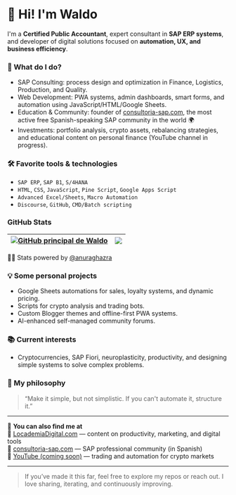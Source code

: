 # 👋 Hi! I'm Waldo

I'm a **Certified Public Accountant**, expert consultant in **SAP ERP systems**, and developer of digital solutions focused on **automation, UX, and business efficiency**.

### 🚀 What do I do?
- SAP Consulting: process design and optimization in Finance, Logistics, Production, and Quality.
- Web Development: PWA systems, admin dashboards, smart forms, and automation using JavaScript/HTML/Google Sheets.
- Education & Community: founder of [consultoria-sap.com](https://www.consultoria-sap.com), the most active free Spanish-speaking SAP community in the world 🌍
- Investments: portfolio analysis, crypto assets, rebalancing strategies, and educational content on personal finance (YouTube channel in progress).

### 🛠️ Favorite tools & technologies
- `SAP ERP`, `SAP B1`, `S/4HANA`
- `HTML`, `CSS`, `JavaScript`, `Pine Script`, `Google Apps Script`
- `Advanced Excel/Sheets`, `Macro Automation`
- `Discourse`, `GitHub`, `CMD/Batch scripting`

### GitHub Stats

| <a href="https://sidval.github.io/conocimientos/#/"><img align="center" src="https://github-readme-stats.vercel.app/api?username=sidval&show_icons=true&include_all_commits=true&hide_border=true" alt="GitHub principal de Waldo" /></a> | <a href="https://sidval.github.io/conocimientos/#/"><img align="center" src="https://github-readme-stats.vercel.app/api/top-langs/?username=sidval&layout=compact&hide_border=true" /></a> |
| ------------- | ------------- |

:man_technologist: Stats powered by <a href="https://github.com/anuraghazra/github-readme-stats?tab=readme-ov-file#readme" target="_blank">@anuraghazra</a>

### 💡 Some personal projects
- Google Sheets automations for sales, loyalty systems, and dynamic pricing.
- Scripts for crypto analysis and trading bots.
- Custom Blogger themes and offline-first PWA systems.
- AI-enhanced self-managed community forums.

### 📚 Current interests
- Cryptocurrencies, SAP Fiori, neuroplasticity, productivity, and designing simple systems to solve complex problems.

### 🎯 My philosophy
> “Make it simple, but not simplistic. If you can't automate it, structure it.”

---

🔗 **You can also find me at**  
📘 [LocademiaDigital.com](https://www.locademiadigital.com) — content on productivity, marketing, and digital tools  
🧠 [consultoria-sap.com](https://www.consultoria-sap.com) — SAP professional community (in Spanish)  
🎥 [YouTube (coming soon)](https://youtube.com/@LocademiaCripto) — trading and automation for crypto markets

---

> If you’ve made it this far, feel free to explore my repos or reach out. I love sharing, iterating, and continuously improving.
